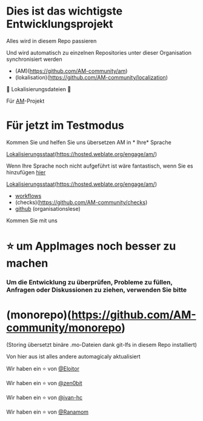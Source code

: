 # Dies ist das wichtigste Entwicklungsprojekt

Alles wird in diesem Repo passieren

Und wird automatisch zu einzelnen Repositories unter dieser Organisation
synchronisiert werden

- (AM)(https://github.com/AM-community/am)
- (lokalisation)(https://github.com/AM-community/localization)

🦉 Lokalisierungsdateien 🦉

Für [AM](https://github.com/ivan-hc/AM)-Projekt
# Für jetzt im Testmodus
Kommen Sie und helfen Sie uns übersetzen AM in * Ihre* Sprache

[Lokalisierungsstaat](https://hosted.weblate.org/widget/am/am/open-graph.png)(https://hosted.weblate.org/engage/am/)

Wenn Ihre Sprache noch nicht aufgeführt ist wäre fantastisch, wenn Sie es
hinzufügen [hier](https://hosted.weblate.org/new-lang/am/am/)

[Lokalisierungsstaat](https://hosted.weblate.org/widget/am/multi-auto.svg)(https://hosted.weblate.org/engage/am/)

- [workflows](https://github.com/AM-community/workflows)
- (checks)(https://github.com/AM-community/checks)
- [github](https://github.com/AM-community/.github) (organisationslese)

Kommen Sie mit uns
# ⭐ um AppImages noch besser zu machen

### Um die Entwicklung zu überprüfen, Probleme zu füllen, Anfragen oder Diskussionen zu ziehen, verwenden Sie bitte

# (monorepo)(https://github.com/AM-community/monorepo)
(Storing übersetzt binäre .mo-Dateien dank git-lfs in diesem Repo installiert)

Von hier aus ist alles andere automagicaly aktualisiert

Wir haben ein :star: von [@Eloitor](https://github.com/Eloitor)

Wir haben ein :star: von [@zen0bit](https://github.com/zen0bit)

Wir haben ein :star: von [@ivan-hc](https://github.com/ivan-hc)

Wir haben ein :star: von [@Ranamom](https://github.com/Ranamom)

